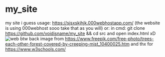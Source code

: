 # my_site
my site i guess
usage:
  https://sjsxskjhjk.000webhostapp.com/
  (the website is using 000webhost sooo take that as you will)
or:
  in cmd: git clone https://github.com/voidisname/my_site && cd src
  and open index.html xD
![web](https://github.com/voidisname/my_site/assets/117511340/77171c45-ba31-4d0f-9e80-0c1e15dbfccb)
btw back image from https://www.freepik.com/free-photo/trees-each-other-forest-covered-by-creeping-mist_10400025.htm
and thx for https://www.w3schools.com/
